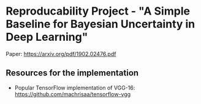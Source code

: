 # Reproducability Project - "A Simple Baseline for Bayesian Uncertainty in Deep Learning"

Paper: https://arxiv.org/pdf/1902.02476.pdf

## Resources for the implementation
* Popular TensorFlow implementation of VGG-16: https://github.com/machrisaa/tensorflow-vgg
